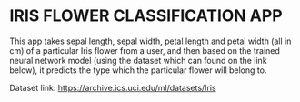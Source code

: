 # IRIS FLOWER CLASSIFICATION APP

This app takes sepal length, sepal width, petal length and petal width (all in cm) of a particular Iris flower from a user, and then based on the trained neural network model (using the dataset which can found on the link below), it predicts the type which the particular flower will belong to.


Dataset link: https://archive.ics.uci.edu/ml/datasets/Iris
